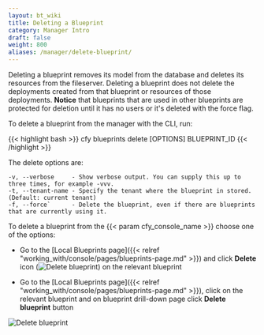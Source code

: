 ```yaml
---
layout: bt_wiki
title: Deleting a Blueprint
category: Manager Intro
draft: false
weight: 800
aliases: /manager/delete-blueprint/
---
```


Deleting a blueprint removes its model from the database and deletes its resources from the fileserver. Deleting a blueprint does not delete the deployments created from that blueprint or resources of those deployments.
**Notice** that blueprints that are used in other blueprints are protected for deletion until it has no users or it's deleted with the force flag. 

To delete a blueprint from the manager with the CLI, run:

{{< highlight bash >}}
cfy blueprints delete [OPTIONS] BLUEPRINT_ID
{{< /highlight >}}

The delete options are:

    -v, --verbose     - Show verbose output. You can supply this up to three times, for example -vvv.
    -t, --tenant-name - Specify the tenant where the blueprint in stored. (Default: current tenant)
    -f, --force`      - Delete the blueprint, even if there are blueprints that are currently using it.

To delete a blueprint from the {{< param cfy_console_name >}} choose one of the options:

* Go to the [Local Blueprints page]({{< relref "working_with/console/pages/blueprints-page.md" >}}) and click **Delete** icon (![Delete blueprint]( /images/ui/icons/delete-icon.png )) on the relevant blueprint

* Go to the [Local Blueprints page]({{< relref "working_with/console/pages/blueprints-page.md" >}}), click on the relevant blueprint and on blueprint drill-down page click **Delete blueprint** button

![Delete blueprint]( /images/manager/delete_blueprint.png )
